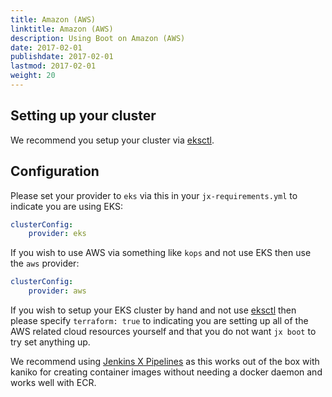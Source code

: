 ```yaml
---
title: Amazon (AWS)
linktitle: Amazon (AWS)
description: Using Boot on Amazon (AWS)
date: 2017-02-01
publishdate: 2017-02-01
lastmod: 2017-02-01
weight: 20
---
```


## Setting up your cluster

We recommend you setup your cluster via [eksctl](https://eksctl.io/).

## Configuration

Please set your provider to `eks` via this in your `jx-requirements.yml` to indicate you are using EKS:

```yaml    
clusterConfig:
    provider: eks
```

If you wish to use AWS via something like `kops` and not use EKS then use the `aws` provider:

```yaml    
clusterConfig:
    provider: aws
```

If you wish to setup your EKS cluster by hand and not use [eksctl](https://eksctl.io/) then please specify `terraform: true` to indicating you are setting up all of the AWS related cloud resources yourself and that you do not want `jx boot` to try set anything up.

We recommend using [Jenkins X Pipelines](/architecture/jenkins-x-pipelines/) as this works out of the box with kaniko for creating container images without needing a docker daemon and works well with ECR.
